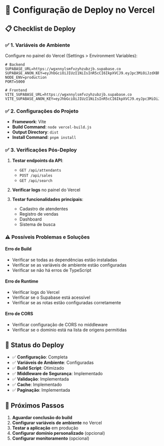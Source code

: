 # 🚀 Configuração de Deploy no Vercel

## 📋 Checklist de Deploy

### ✅ **1. Variáveis de Ambiente**
Configure no painel do Vercel (Settings > Environment Variables):

```
# Backend
SUPABASE_URL=https://wgxnnylsmfvzyhzubzjb.supabase.co
SUPABASE_ANON_KEY=eyJhbGciOiJIUzI1NiIsInR5cCI6IkpXVCJ9.eyJpc3MiOiJzdXBhYmFzZSIsInJlZiI6IndneG5ueWxzbWZ2enloenViempiIiwicm9sZSI6ImFub24iLCJpYXQiOjE3NTcyMjAzOTMsImV4cCI6MjA3Mjc5NjM5M30.evVEOaqpJ8qJVfQ0M1pALXzY3RVjeZ0dNBFNakqvzmM
NODE_ENV=production
PORT=5000

# Frontend
VITE_SUPABASE_URL=https://wgxnnylsmfvzyhzubzjb.supabase.co
VITE_SUPABASE_ANON_KEY=eyJhbGciOiJIUzI1NiIsInR5cCI6IkpXVCJ9.eyJpc3MiOiJzdXBhYmFzZSIsInJlZiI6IndneG5ueWxzbWZ2enloenViempiIiwicm9sZSI6ImFub24iLCJpYXQiOjE3NTcyMjAzOTMsImV4cCI6MjA3Mjc5NjM5M30.evVEOaqpJ8qJVfQ0M1pALXzY3RVjeZ0dNBFNakqvzmM
```

### ✅ **2. Configurações do Projeto**
- **Framework**: Vite
- **Build Command**: `node vercel-build.js`
- **Output Directory**: `dist`
- **Install Command**: `pnpm install`

### ✅ **3. Verificações Pós-Deploy**
1. **Testar endpoints da API**:
   - `GET /api/attendants`
   - `POST /api/sales`
   - `GET /api/search`

2. **Verificar logs** no painel do Vercel
3. **Testar funcionalidades principais**:
   - Cadastro de atendentes
   - Registro de vendas
   - Dashboard
   - Sistema de busca

### ⚠️ **Possíveis Problemas e Soluções**

#### **Erro de Build**
- Verificar se todas as dependências estão instaladas
- Verificar se as variáveis de ambiente estão configuradas
- Verificar se não há erros de TypeScript

#### **Erro de Runtime**
- Verificar logs do Vercel
- Verificar se o Supabase está acessível
- Verificar se as rotas estão configuradas corretamente

#### **Erro de CORS**
- Verificar configuração de CORS no middleware
- Verificar se o domínio está na lista de origens permitidas

## 🎯 **Status do Deploy**

- ✅ **Configuração**: Completa
- ✅ **Variáveis de Ambiente**: Configuradas
- ✅ **Build Script**: Otimizado
- ✅ **Middleware de Segurança**: Implementado
- ✅ **Validação**: Implementada
- ✅ **Cache**: Implementado
- ✅ **Paginação**: Implementada

## 🚀 **Próximos Passos**

1. **Aguardar conclusão do build**
2. **Configurar variáveis de ambiente** no Vercel
3. **Testar a aplicação** em produção
4. **Configurar domínio personalizado** (opcional)
5. **Configurar monitoramento** (opcional)
